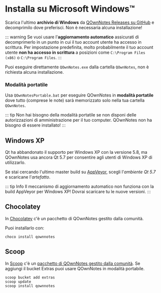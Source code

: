 # Installa su Microsoft Windows™

Scarica l'ultimo **archivio di Windows** da [QOwnNotes Releases su GitHub](https://github.com/pbek/QOwnNotes/releases) e decomprimilo dove preferisci. Non è necessaria alcuna installazione!

::: warning
Se vuoi usare l'**aggiornamento automatico** assicurati di decomprimerlo in un punto in cui il tuo account utente ha accesso in scrittura. Per impostazione predefinita, molto probabilmente il tuo account utente **non ha accesso in scrittura** a posizioni come `C:\Program Files (x86)` o `C:\Program Files`.
:::

Puoi eseguire direttamente `QOwnNotes.exe` dalla cartella `QOwnNotes`, non è richiesta alcuna installazione.

### Modalità portatile

Usa `QOwnNotesPortable.bat` per eseguire QOwnNotes in **modalità portatile** dove tutto (comprese le note) sarà memorizzato solo nella tua cartella `QOwnNotes`.

::: tip
Non hai bisogno della modalità portatile se non disponi delle autorizzazioni di amministrazione per il tuo computer. QOwnNotes non ha bisogno di essere installato!
:::

## Windows XP

Qt ha abbandonato il supporto per Windows XP con la versione 5.8, ma QOwnNotes usa ancora Qt 5.7 per consentire agli utenti di Windows XP di utilizzarlo.

Se stai cercando  l'ultimo master build su [AppVeyor](https://ci.appveyor.com/project/pbek/qownnotes/history), scegli l'*ambiente Qt 5.7* e scaricane l'*artefatto*.

::: tip Info
Il meccanismo di aggiornamento automatico non funziona con la build AppVeyor per Windows XP! Dovrai scaricare tu le nuove versioni.
:::

## Chocolatey

In [Chocolatey](https://chocolatey.org/packages/qownnotes/) c'è un pacchetto di QOwnNotes gestito dalla comunità.

Puoi installarlo con:

```shell
choco install qownnotes
```

## Scoop

In [Scoop](https://scoop.sh/) c'è un [pacchetto di QOwnNotes gestito dalla comunità](https://github.com/ScoopInstaller/Extras/blob/master/bucket/qownnotes.json). Se aggiungi il bucket Extras puoi usare QOwnNotes in modalità portabile.

```shell
scoop bucket add extras
scoop update
scoop install qownnotes
```
